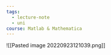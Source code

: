 ```yaml
---
tags:
  - lecture-note
  - uni
course: Matlab & Mathematica
---
```


![[Pasted image 20220923121039.png]]
